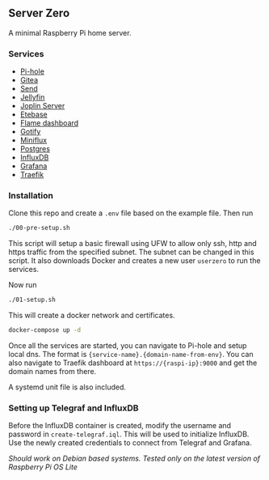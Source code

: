 ## Server Zero
A minimal Raspberry Pi home server.

### Services
- [Pi-hole](https://github.com/pi-hole/pi-hole)
- [Gitea](https://github.com/go-gitea/gitea)
- [Send](https://github.com/timvisee/send)
- [Jellyfin](https://github.com/linuxserver/docker-jellyfin)
- [Joplin Server](https://github.com/cvhariharan/joplin-server)
- [Etebase](https://github.com/cvhariharan/etebase)
- [Flame dashboard](https://github.com/pawelmalak/flame)
- [Gotify](https://github.com/gotify/server)
- [Miniflux](https://github.com/miniflux/v2)
- [Postgres](https://github.com/postgres/postgres)
- [InfluxDB](https://github.com/influxdata/influxdb)
- [Grafana](https://github.com/grafana/grafana)
- [Traefik](https://github.com/traefik/traefik)

### Installation
Clone this repo and create a `.env` file based on the example file. Then run
```bash
./00-pre-setup.sh
```
This script will setup a basic firewall using UFW to allow only ssh, http and https traffic from the specified subnet. The subnet can be changed in this script. It also downloads Docker and creates a new user 
`userzero` to run the services.

Now run
```bash
./01-setup.sh
```
This will create a docker network and certificates.  

```bash
docker-compose up -d
```

Once all the services are started, you can navigate to Pi-hole and setup local dns. The format is `{service-name}.{domain-name-from-env}`. You can also navigate to Traefik dashboard at `https://{raspi-ip}:9000`
and get the domain names from there.  

A systemd unit file is also included.   

### Setting up Telegraf and InfluxDB
Before the InfluxDB container is created, modify the username and password in `create-telegraf.iql`. This will be used to initialize InfluxDB.  
Use the newly created credentials to connect from Telegraf and Grafana.

*Should work on Debian based systems. Tested only on the latest version of Raspberry Pi OS Lite* 

